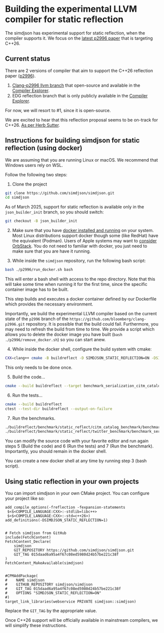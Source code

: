 # Building the experimental LLVM compiler for static reflection

The simdjson has experimental support for static reflection, when the compiler supports it.
We focus on the [latest p2996 paper](https://isocpp.org/files/papers/P2996R10.html) that is targeting C++26.

## Current status
There are 2 versions of compiler that aim to support the C++26 reflection paper ([p2996](https://www.open-std.org/jtc1/sc22/wg21/docs/papers/2024/p2996r10.html)).

1. [Clang-p2996 llvm branch](https://github.com/bloomberg/clang-p2996/tree/p2996) that open-source and available in the [Compiler Explorer](https://godbolt.org/z/eoEej3E6j).
2. EDG reflection branch that is only publicly available in the [Compiler Explorer](https://godbolt.org).

For now, we will resort to #1, since it is open-source.

We are excited to hear that this reflection proposal seems to be on-track for C++26. [As per Herb Sutter](https://herbsutter.com/2024/03/22/trip-report-winter-iso-c-standards-meeting-tokyo-japan/).

## Instructions for building simdjson for static reflection (using docker)

We are assuming that you are running Linux or macOS. We recommend that Windows users rely on WSL.

Follow the following two steps:

1. Clone the project

```bash
git clone https://github.com/simdjson/simdjson.git
cd simdjson
```

As of March 2025, support for static reflection is available only in the `json_builder_init` branch, so you should switch:

```bash
git checkout -B json_builder_init
```

2. Make sure that you have [docker installed and running](https://docs.docker.com/engine/install/) on your system. Most Linux distributions support docker though some (like RedHat) have the equivalent (Podman). Users of Apple systems may want to [consider OrbStack](https://orbstack.dev). You do not need to familiar with docker, you just need to make sure that you are have it running.

3. While inside the `simdjson` repository, run the following bash script:

```bash
bash ./p2996/run_docker.sh bash
```

This will enter a bash shell with access to the repo directory. Note that this will take some time when running it for the first time, since the specific container image has to be built.

This step builds and executes a docker container defined by our Dockerfile which provides the necessary environment.

Importantly, we build the experimental LLVM compiler based on the current state of the
`p2996` branch of the `https://github.com/bloomberg/clang-p2996.git` repository. It is possible that the build could fail. Furthermore, you may need to refresh the build from time to time. We provide a script which allows you to delete the docker image you have built (`bash ./p2996/remove_docker.sh`) so you can start anew.




4. While inside the docker shell, configure the build system with cmake:
```bash
CXX=clang++ cmake -B buildreflect -D SIMDJSON_STATIC_REFLECTION=ON -DSIMDJSON_DEVELOPER_MODE=ON
```
This only needs to be done once.

5. Build the code...
```bash
cmake --build buildreflect --target benchmark_serialization_citm_catalog benchmark_serialization_twitter
```


6. Run the tests...
```bash
cmake --build buildreflect
ctest --test-dir buildreflect --output-on-failure
```

7. Run the benchmarks.
```bash
./buildreflect/benchmark/static_reflect/citm_catalog_benchmark/benchmark_serialization_citm_catalog
./buildreflect/benchmark/static_reflect/twitter_benchmark/benchmark_serialization_twitter
```

You can modify the source code with your favorite editor and run again steps 5 (Build the code) and 6 (Run the tests) and 7 (Run the benchmark). Importantly, you should remain in the docker shell.

You can create a new docker shell at any time by running step 3 (bash script).

## Using static reflection in your own projects

You can import simdjson in your own CMake project. You can configure your project like so:

```
add_compile_options(-freflection -fexpansion-statements
 $<$<COMPILE_LANGUAGE:CXX>:-stdlib=libc++>
 $<$<COMPILE_LANGUAGE:CXX>:-std=c++26>)
add_definitions(-DSIMDJSON_STATIC_REFLECTION=1)


# Fetch simdjson from GitHub
include(FetchContent)
FetchContent_Declare(
    simdjson
    GIT_REPOSITORY https://github.com/simdjson/simdjson.git
    GIT_TAG 015daad6a95a4f67c08ed5980d24b57be221c38f
)
FetchContent_MakeAvailable(simdjson)


#CPMAddPackage(
#    NAME simdjson
#    GITHUB_REPOSITORY simdjson/simdjson
#    GIT_TAG 015daad6a95a4f67c08ed5980d24b57be221c38f
#    OPTIONS "SIMDJSON_STATIC_REFLECTION=ON"
#)
target_link_libraries(webservice PRIVATE simdjson::simdjson)
```

Replace the `GIT_TAG` by the appropriate value.

Once C++26 support will be officially available in mainstream compilers,
we will simplify these instructions.